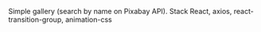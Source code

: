 Simple gallery (search by name on Pixabay API).
Stack React, axios, react-transition-group, animation-css

 
